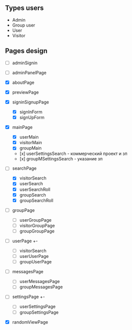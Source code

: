 <!--
https://dribbble.com/shots/5926989-Project-Sitemap-Builder-Sapphire-Data-Architecture-Web-App

Список людей которые хотят попасть в группу
У группы есть подписчики
Группа может объявить встречу и она будет видна всем подписчикам
Добавить в избранное в меню

пользователь может создать группу
у групп тоже есть логин пароль

Рейтинг музыканту выставляет группа с которой он работал после ухода, решение принимают все вместе -->

## Types users

-   Admin
-   Group user
-   User
-   Visitor

## Pages design

-   [ ] adminSignin
-   [ ] adminPanelPage

-   [x] aboutPage
-   [x] previewPage
-   [x] signinSignupPage

    -   [x] signInForm
    -   [x] signUpForm

-   [x] mainPage

    -   [x] userMain
    -   [x] visitorMain
    -   [x] groupMain
    -   [х] userSettingsSearch - коммерческий проект и зп
    -   [х] groupMSettingsSearch - указание зп

-   [ ] searchPage

    -   [x] visitorSearch
    -   [x] userSearch
    -   [x] userSearchRoll
    -   [x] groupSearch
    -   [x] groupSearchRoll

-   [ ] groupPage

    -   [ ] userGroupPage
    -   [ ] visitorGroupPage
    -   [ ] groupGroupPage

-   [ ] userPage +-

    -   [ ] visitorSearch
    -   [ ] userUserPage
    -   [ ] groupUserPage

-   [ ] messagesPage

    -   [ ] userMessagesPage
    -   [ ] groupMessagesPage

-   [ ] settingsPage +-

    -   [ ] userSettingsPage
    -   [ ] groupSettingsPage

-   [x] randomViewPage

<!-- -   [ ] videoStreamPage -->
<!-- -   [ ] createRequest -->
